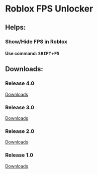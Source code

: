 # Roblox FPS Unlocker

## Helps:
### Show/Hide FPS in Roblox
#### Use command: <kbd>SHIFT</kbd>+<kbd>F5</kbd>

## Downloads:
### Release 4.0
[Downloads](https://github.com/MkMinhTien/Roblox-FPS-Unlocker/releases/tag/4.0)

### Release 3.0
[Downloads](https://github.com/MkMinhTien/Roblox-FPS-Unlocker/releases/tag/3.0)

### Release 2.0
[Downloads](https://github.com/MkMinhTien/Roblox-FPS-Unlocker/releases/tag/2.0)

### Release 1.0
[Downloads](https://github.com/MkMinhTien/Roblox-FPS-Unlocker/releases/tag/1.0)